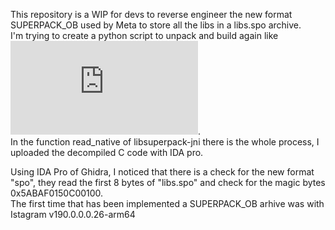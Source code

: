 This repository is a WIP for devs to reverse engineer the new format SUPERPACK_OB used by Meta to store all the libs in a libs.spo archive.  
I'm trying to create a python script to unpack and build again like ![this one](https://github.com/itsMoji/Instagram_SSL_Pinning/blob/f68e836445d6da24ee16f8f3fb8f3a416f9dd3d5/tools/libs_builder.py).  
In the function read_native of libsuperpack-jni there is the whole process, I uploaded the decompiled C code with IDA pro.    

Using IDA Pro of Ghidra, I noticed that there is a check for the new format "spo", they read the first 8 bytes of "libs.spo" and check for the magic bytes 0x5ABAF0150C00100.  
The first time that has been implemented a SUPERPACK_OB arhive was with Istagram v190.0.0.0.26-arm64